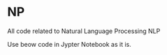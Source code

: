 # NP
All code related to Natural Language Processing NLP

Use beow code in Jypter Notebook as it is.
